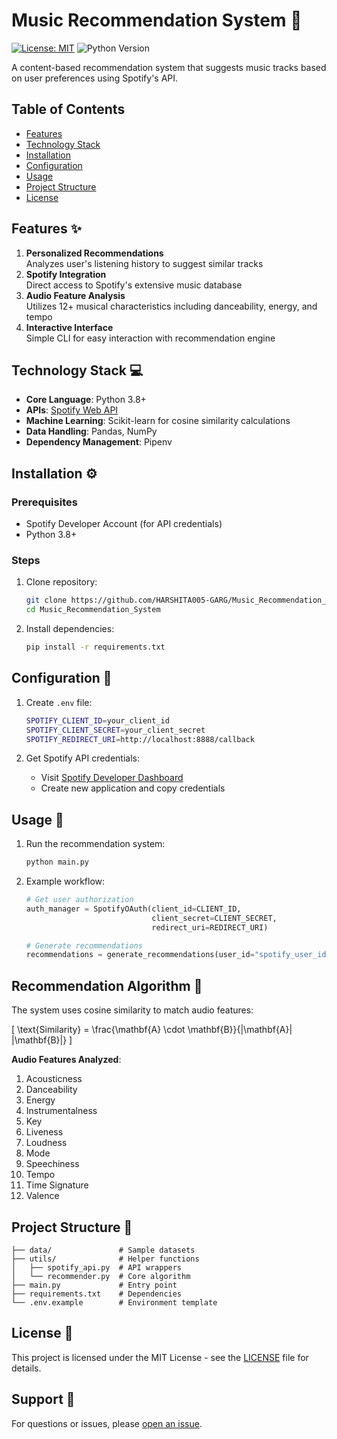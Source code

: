 # Music Recommendation System 🎵

[![License: MIT](https://img.shields.io/badge/License-MIT-yellow.svg)](https://opensource.org/licenses/MIT)
![Python Version](https://img.shields.io/badge/python-3.8%2B-blue)

A content-based recommendation system that suggests music tracks based on user preferences using Spotify's API.

## Table of Contents
- [Features](#features)
- [Technology Stack](#technology-stack)
- [Installation](#installation)
- [Configuration](#configuration)
- [Usage](#usage)
- [Project Structure](#project-structure)
- [License](#license)

## Features ✨
1. **Personalized Recommendations**  
   Analyzes user's listening history to suggest similar tracks
2. **Spotify Integration**  
   Direct access to Spotify's extensive music database
3. **Audio Feature Analysis**  
   Utilizes 12+ musical characteristics including danceability, energy, and tempo
4. **Interactive Interface**  
   Simple CLI for easy interaction with recommendation engine

## Technology Stack 💻
- **Core Language**: Python 3.8+
- **APIs**: [Spotify Web API](https://developer.spotify.com/documentation/web-api/)
- **Machine Learning**: Scikit-learn for cosine similarity calculations
- **Data Handling**: Pandas, NumPy
- **Dependency Management**: Pipenv

## Installation ⚙️

### Prerequisites
- Spotify Developer Account (for API credentials)
- Python 3.8+

### Steps
1. Clone repository:
   ```bash
   git clone https://github.com/HARSHITA005-GARG/Music_Recommendation_System.git
   cd Music_Recommendation_System
   ```

2. Install dependencies:
   ```bash
   pip install -r requirements.txt
   ```

## Configuration 🔧
1. Create `.env` file:
   ```bash
   SPOTIFY_CLIENT_ID=your_client_id
   SPOTIFY_CLIENT_SECRET=your_client_secret
   SPOTIFY_REDIRECT_URI=http://localhost:8888/callback
   ```

2. Get Spotify API credentials:
   - Visit [Spotify Developer Dashboard](https://developer.spotify.com/dashboard/)
   - Create new application and copy credentials

## Usage 🚀
1. Run the recommendation system:
   ```python
   python main.py
   ```

2. Example workflow:
   ```python
   # Get user authorization
   auth_manager = SpotifyOAuth(client_id=CLIENT_ID,
                               client_secret=CLIENT_SECRET,
                               redirect_uri=REDIRECT_URI)
   
   # Generate recommendations
   recommendations = generate_recommendations(user_id="spotify_user_id")
   ```

## Recommendation Algorithm 🧠
The system uses cosine similarity to match audio features:

\[ \text{Similarity} = \frac{\mathbf{A} \cdot \mathbf{B}}{\|\mathbf{A}\| \|\mathbf{B}\|} \]

**Audio Features Analyzed**:
1. Acousticness
2. Danceability
3. Energy
4. Instrumentalness
5. Key
6. Liveness
7. Loudness
8. Mode
9. Speechiness
10. Tempo
11. Time Signature
12. Valence

## Project Structure 📁
```
├── data/               # Sample datasets
├── utils/              # Helper functions
│   ├── spotify_api.py  # API wrappers
│   └── recommender.py  # Core algorithm
├── main.py             # Entry point
├── requirements.txt    # Dependencies
└── .env.example        # Environment template
```

## License 📄
This project is licensed under the MIT License - see the [LICENSE](LICENSE) file for details.

## Support 💬
For questions or issues, please [open an issue](https://github.com/HARSHITA005-GARG/Music_Recommendation_System/issues).
